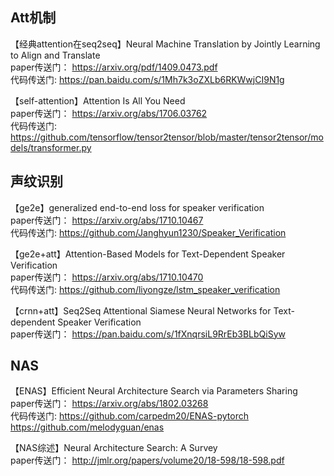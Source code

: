 ## Att机制
【经典attention在seq2seq】Neural Machine Translation by Jointly Learning to Align and Translate<br>
paper传送门：
https://arxiv.org/pdf/1409.0473.pdf<br>
代码传送门:
https://pan.baidu.com/s/1Mh7k3oZXLb6RKWwjCI9N1g<br>

【self-attention】Attention Is All You Need<br>
paper传送门：
https://arxiv.org/abs/1706.03762<br>
代码传送门:
https://github.com/tensorflow/tensor2tensor/blob/master/tensor2tensor/models/transformer.py<br>

## 声纹识别
【ge2e】generalized end-to-end loss for speaker verification <br>
paper传送门：
https://arxiv.org/abs/1710.10467<br>
代码传送门:
https://github.com/Janghyun1230/Speaker_Verification<br>

【ge2e+att】Attention-Based Models for Text-Dependent Speaker Verification<br>
paper传送门：
https://arxiv.org/abs/1710.10470<br>
代码传送门:
https://github.com/liyongze/lstm_speaker_verification<br>

【crnn+att】Seq2Seq Attentional Siamese Neural Networks for Text-dependent Speaker Verification<br>
paper传送门：
https://pan.baidu.com/s/1fXnqrsiL9RrEb3BLbQiSyw<br>

## NAS
【ENAS】Efficient Neural Architecture Search via Parameters Sharing<br>
paper传送门：
https://arxiv.org/abs/1802.03268<br>
代码传送门:
https://github.com/carpedm20/ENAS-pytorch<br>
https://github.com/melodyguan/enas

【NAS综述】Neural Architecture Search: A Survey<br>
paper传送门：
http://jmlr.org/papers/volume20/18-598/18-598.pdf<br>



